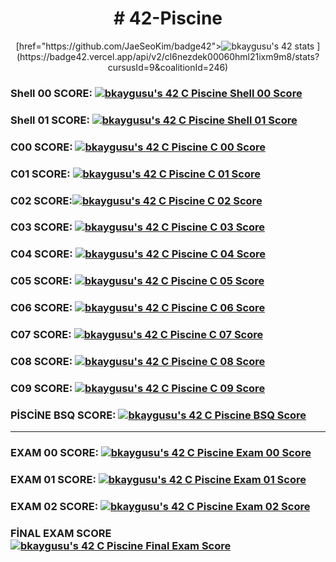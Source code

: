 <H1 align= "center"># 42-Piscine</H1>


<p align="center"> [href="https://github.com/JaeSeoKim/badge42"><img src="https://badge42.vercel.app/api/v2/cl6nezdek00060hml21ixm9m8/stats?cursusId=21&coalitionId=233"" alt="bkaygusu's 42 stats" > ](https://badge42.vercel.app/api/v2/cl6nezdek00060hml21ixm9m8/stats?cursusId=9&coalitionId=246)</p>

<H3> Shell 00 SCORE: <a href="https://github.com/KaygusuzBK/42-Piscine/tree/main/Shell00"><img src="https://badge42.vercel.app/api/v2/cl6nezdek00060hml21ixm9m8/project/2672479" alt="bkaygusu's 42 C Piscine Shell 00 Score" /></a></H3> 

<H3> Shell 01 SCORE: <a href="https://github.com/KaygusuzBK/42-Piscine/tree/main/Shell01"><img src="https://badge42.vercel.app/api/v2/cl6nezdek00060hml21ixm9m8/project/2709232" alt="bkaygusu's 42 C Piscine Shell 01 Score" /></a> </H3>

<H3> C00 SCORE: <a href="https://github.com/KaygusuzBK/42-Piscine/tree/main/C00"><img src="https://badge42.vercel.app/api/v2/cl6nezdek00060hml21ixm9m8/project/2677233" alt="bkaygusu's 42 C Piscine C 00 Score" /></a></H3>

<H3> C01 SCORE: <a href="https://github.com/KaygusuzBK/42-Piscine/tree/main/C01"><img src="https://badge42.vercel.app/api/v2/cl6nezdek00060hml21ixm9m8/project/2685689" alt="bkaygusu's 42 C Piscine C 01 Score" /></a></H3>

<H3> C02 SCORE:<a href="https://github.com/KaygusuzBK/42-Piscine/tree/main/C02"><img src="https://badge42.vercel.app/api/v2/cl6nezdek00060hml21ixm9m8/project/2688455" alt="bkaygusu's 42 C Piscine C 02 Score" /></a></H3>

<H3> C03 SCORE: <a href="https://github.com/KaygusuzBK/42-Piscine/tree/main/C03"><img src="https://badge42.vercel.app/api/v2/cl6nezdek00060hml21ixm9m8/project/2695691" alt="bkaygusu's 42 C Piscine C 03 Score" /></a></H3>

<H3> C04 SCORE: <a href="https://github.com/KaygusuzBK/42-Piscine/tree/main/C04"><img src="https://badge42.vercel.app/api/v2/cl6nezdek00060hml21ixm9m8/project/2700615" alt="bkaygusu's 42 C Piscine C 04 Score" /></a></H3>

<H3> C05 SCORE: <a href="https://github.com/KaygusuzBK/42-Piscine/tree/main/C05"><img src="https://badge42.vercel.app/api/v2/cl6nezdek00060hml21ixm9m8/project/2706049" alt="bkaygusu's 42 C Piscine C 05 Score" /></a></H3>

<H3> C06 SCORE: <a href="https://github.com/KaygusuzBK/42-Piscine/tree/main/C06"><img src="https://badge42.vercel.app/api/v2/cl6nezdek00060hml21ixm9m8/project/2702109" alt="bkaygusu's 42 C Piscine C 06 Score" /></a></H3>

<H3> C07 SCORE: <a href="https://github.com/KaygusuzBK/42-Piscine/tree/main/C07"><img src="https://badge42.vercel.app/api/v2/cl6nezdek00060hml21ixm9m8/project/2709258" alt="bkaygusu's 42 C Piscine C 07 Score" /></a></H3>

<H3> C08 SCORE: <a href="https://github.com/KaygusuzBK/42-Piscine/tree/main/C08"><img src="https://badge42.vercel.app/api/v2/cl6nezdek00060hml21ixm9m8/project/2713572" alt="bkaygusu's 42 C Piscine C 08 Score" /></a> </H3>

<H3> C09 SCORE: <a href="https://github.com/KaygusuzBK/42-Piscine/tree/main/C09"><img src="https://badge42.vercel.app/api/v2/cl6nezdek00060hml21ixm9m8/project/2714861" alt="bkaygusu's 42 C Piscine C 09 Score" /></a></a></H3>

<H3> PİSCİNE BSQ SCORE: <a href="https://github.com/KaygusuzBK/42-Piscine/"><img src="https://badge42.vercel.app/api/v2/cl6nezdek00060hml21ixm9m8/project/2711159" alt="bkaygusu's 42 C Piscine BSQ Score" /></a> </H3>

----------------------------------------------------------------------------------------------------------------------------------------------------


<H3> EXAM 00 SCORE: <a href="https://github.com/KaygusuzBK/42-Piscine"><img src="https://badge42.vercel.app/api/v2/cl6nezdek00060hml21ixm9m8/project/2691613" alt="bkaygusu's 42 C Piscine Exam 00 Score" /></a> </H3>

<H3> EXAM 01 SCORE: <a href="https://github.com/KaygusuzBK/42-Piscine"><img src="https://badge42.vercel.app/api/v2/cl6nezdek00060hml21ixm9m8/project/2695603" alt="bkaygusu's 42 C Piscine Exam 01 Score" /></a></H3>

<H3> EXAM 02 SCORE: <a href="https://github.com/KaygusuzBK/42-Piscine"><img src="https://badge42.vercel.app/api/v2/cl6nezdek00060hml21ixm9m8/project/2706572" alt="bkaygusu's 42 C Piscine Exam 02 Score" /></a></H3>

<H3> FİNAL EXAM SCORE <a href="https://github.com/KaygusuzBK/42-Piscine"><img src="https://badge42.vercel.app/api/v2/cl6nezdek00060hml21ixm9m8/project/2715301" alt="bkaygusu's 42 C Piscine Final Exam Score" /></a></H3>
